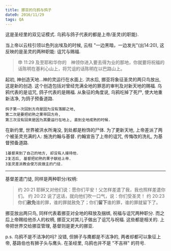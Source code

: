 ```yaml
---
title: 挪亚的乌鸦与鸽子
date0: 2016/11/29
tags: QA
---
```


这是圣经里的双见证模式. 乌鸦与鸽子代表的都是上帝/圣灵(的职能).

当上帝以云柱引领以色列出埃及的时候, 云柱 "一边黑暗，一边发光"(出14:20), 这反映的是圣灵的两种职能: 诅咒与赐福.

> 申 11:29 及至耶和华你的　神领你进入要去得为业的那地，你就要将祝福的话陈明在基利心山上，将咒诅的话陈明在以巴路山上。

起初, 神创造天地...神的灵运行在水面上. 洪水后, 挪亚将象征圣灵的两只鸟放出, 这是新的创造. 这个创造包括对曾经充满全地的罪恶的审判及对新天地的赐福. 乌鸦代表的是诅咒, 鸽子代表的是赐福. 从象征的角度说, 乌鸦吃掉了死尸, 使大地重新洁净, 为鸽子预备道路.

    鸽子第一次回到方舟是因为没有落脚之地,
    第二次是要把初熟之果带回方舟,
    第三次没有回来是因为其要运行在地上, 直到全地成熟的时候.

在新约里, 世界被洪水所淹没, 到处都是粉饰的尸体. 为了更新天地, 上帝差派了两个被圣灵充满的人: 施洗约翰与基督. 约翰宣告了上帝的诅咒, 传悔改的洗礼, 为基督预备道路.

    1基督来到了自己的地方, 却没有人接待他.
    2复活后, 基督把初熟的果子献给上帝.
    3圣灵差派教会使万民做主的门徒.

---
基督差遣门徒, 同样是两种职分/权柄:

> 约 20:21 耶稣又对他们说：愿你们平安！父怎样差遣了我，我也照样差遣你们。
> 约 20:22 说了这话，就向他们吹一口气，说：你们受圣灵！
> 约 20:23 你们**赦免**谁的罪，谁的罪就赦免了；你们**留下**谁的罪，谁的罪就留下了。

挪亚放出两只鸟, 同样代表着挪亚对全地的释放及捆绑, 祝福与诅咒两种职分. 而之后上帝赐给他杀人的权柄, 挪亚又对其儿子做出了诅咒与祝福. 这些都是相关的. 上帝把世界交给挪亚管理, 基督则是更大的挪亚.

p.s.
乌鸦不是不洁净的吗?
没错, 但狮子与鹰都是不洁净的, 两者却都可以象征上帝, 基路伯也有狮子头与鹰头.  在圣经里, 乌鸦也并不是 "不吉祥" 的符号.
